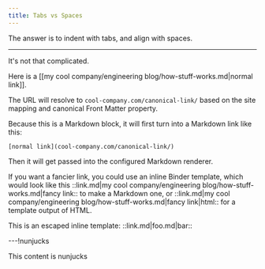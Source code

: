 ```yaml
---
title: Tabs vs Spaces
---
```


The answer is to indent with tabs, and align with spaces.

---

It's not that complicated.

Here is a [[my cool company/engineering blog/how-stuff-works.md|normal link]].

The URL will resolve to `cool-company.com/canonical-link/` based on the site mapping and canonical Front Matter property.

Because this is a Markdown block, it will first turn into a Markdown link like this:

```
[normal link](cool-company.com/canonical-link/)
```

Then it will get passed into the configured Markdown renderer.

If you want a fancier link, you could use an inline Binder template, which would look like this ::link.md|my cool company/engineering blog/how-stuff-works.md|fancy link:: to make a Markdown one, or ::link.md|my cool company/engineering blog/how-stuff-works.md|fancy link|html:: for a template output of HTML.

This is an escaped inline template: \::link.md|foo.md|bar::

---!nunjucks

This content is nunjucks 
